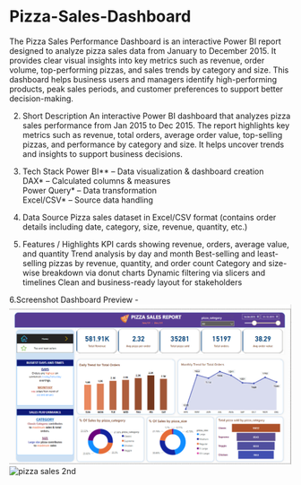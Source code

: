 
# Pizza-Sales-Dashboard
The Pizza Sales Performance Dashboard is an interactive Power BI report designed to analyze pizza sales data from January to December 2015. It provides clear visual insights into key metrics such as revenue, order volume, top-performing pizzas, and sales trends by category and size. This dashboard helps business users and managers identify high-performing products, peak sales periods, and customer preferences to support better decision-making.

2. Short Description 
An interactive Power BI dashboard that analyzes pizza sales performance from Jan 2015 to Dec 2015. The report highlights key metrics such as revenue, total orders, average order value, top-selling pizzas, and performance by category and size. It helps uncover trends and insights to support business decisions.

 3. Tech Stack
Power BI** – Data visualization & dashboard creation  
DAX* – Calculated columns & measures  
Power Query* – Data transformation  
Excel/CSV* – Source data handling

4. Data Source
Pizza sales dataset in Excel/CSV format
(contains order details including date, category, size, revenue, quantity, etc.)

 5. Features / Highlights
KPI cards showing revenue, orders, average value, and quantity
Trend analysis by day and month
Best-selling and least-selling pizzas by revenue, quantity, and order count
Category and size-wise breakdown via donut charts
Dynamic filtering via slicers and timelines
Clean and business-ready layout for stakeholders

6.Screenshot
Dashboard Preview - 
![pizza sales](https://github.com/ssrivars/Pizza-Sales-Dashboard/blob/main/pizza%20sales.png)
![pizza sales 2nd ](https://github.com/user-attachments/assets/44fbeacb-65ec-438d-bdf6-4a7290037a65)
